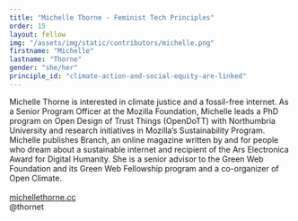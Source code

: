 ```yaml
---
title: "Michelle Thorne - Feminist Tech Principles"
order: 15
layout: fellow
img: "/assets/img/static/contributors/michelle.png"
firstname: "Michelle"
lastname: "Thorne"
gender: "she/her"
principle_id: "climate-action-and-social-equity-are-linked"
---
```

Michelle Thorne is interested in climate justice and a fossil-free internet. As a Senior Program Officer at the Mozilla Foundation, Michelle leads a PhD program on Open Design of Trust Things (OpenDoTT) with Northumbria University and research initiatives in Mozilla’s Sustainability Program.
Michelle publishes Branch, an online magazine written by and for people who dream about a sustainable internet and recipient of the Ars Electronica Award for Digital Humanity. She is a senior advisor to the Green Web Foundation and its Green Web Fellowship program and a co-organizer of Open Climate.  <br>
<br>
[michellethorne.cc](https://michellethorne.cc/) <br>
@thornet
